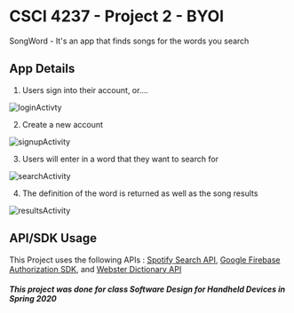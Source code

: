 # CSCI 4237 - Project 2 - BYOI
SongWord - It's an app that finds songs for the words you search


## App Details
1. Users sign into their account, or....  

![loginActivty](LoginActivity.png)  

2. Create a new account  

![signupActivity](/SignupActivity.png)  

3. Users will enter in a word that they want to search for  

![searchActivity](/SearchActivity.png)  

4. The definition of the word is returned as well as the song results  
 
![resultsActivity](/ResultsActivity.png)

## API/SDK Usage
 This Project uses the following APIs : [Spotify Search API](https://developer.spotify.com/documentation/web-api/reference/search/search/), [Google Firebase Authorization SDK](https://firebase.google.com/docs/auth), and [Webster Dictionary API](https://dictionaryapi.com)
 
 ##### This project was done for class Software Design for Handheld Devices in Spring 2020
